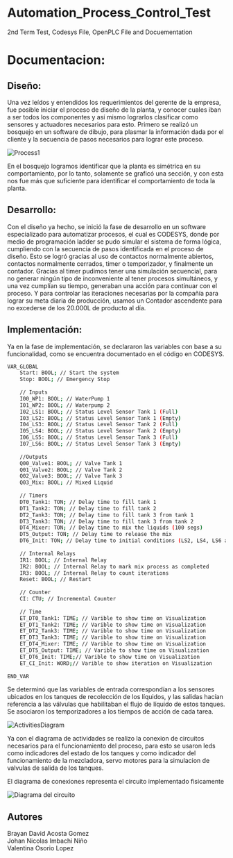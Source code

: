 # Automation_Process_Control_Test

2nd Term Test, Codesys File, OpenPLC File and Docuementation

# Documentacion: 

## Diseño: 

Una vez leídos y entendidos los requerimientos del gerente de la empresa, fue posible iniciar el proceso de diseño de la planta, y conocer cuales iban a ser todos los componentes y así mismo lograrlos clasificar como sensores y actuadores necesarios para esto.
Primero se realizó un bosquejo en un software de dibujo, para plasmar la información dada por el cliente y la secuencia de pasos necesarios para lograr este proceso.

![Process1](https://user-images.githubusercontent.com/57844238/162121442-0df5d6d6-3bfe-4b89-a295-9f0edcba9873.png)


En el bosquejo logramos identificar que la planta es simétrica en su comportamiento, por lo tanto, solamente se graficó una sección, y con esta nos fue más que suficiente para identificar el comportamiento de toda la planta.

## Desarrollo: 

Con el diseño ya hecho, se inició la fase de desarrollo en un software especializado para automatizar procesos, el cual es CODESYS, donde por medio de programación ladder se pudo simular el sistema de forma lógica, cumpliendo con la secuencia de pasos identificada en el proceso de diseño. 
Esto se logró gracias al uso de contactos normalmente abiertos, contactos normalmente cerrados, timer o temporizador, y finalmente un contador. 
Gracias al timer pudimos tener una simulación secuencial, para no generar ningún tipo de inconveniente al tener procesos simultáneos, y una vez cumplían su tiempo, generaban una acción para continuar con el proceso.
Y para controlar las iteraciones necesarias por la compañía para lograr su meta diaria de producción, usamos un Contador ascendente para no excederse de los 20.000L de producto al día.

## Implementación: 

Ya en la fase de implementación, se declararon las variables con base a su funcionalidad, como se encuentra documentado en el código en CODESYS. 

```bash
VAR_GLOBAL
	Start: BOOL; // Start the system
	Stop: BOOL; // Emergency Stop 
	
	// Inputs
	I00_WP1: BOOL; // WaterPump 1 
	I01_WP2: BOOL; // Waterpump 2
	I02_LS1: BOOL; // Status Level Sensor Tank 1 (Full)
	I03_LS2: BOOL; // Status Level Sensor Tank 1 (Empty)
	I04_LS3: BOOL; // Status Level Sensor Tank 2 (Full)
	I05_LS4: BOOL; // Status Level Sensor Tank 2 (Empty)
	I06_LS5: BOOL; // Status Level Sensor Tank 3 (Full)
	I07_LS6: BOOL; // Status Level Sensor Tank 3 (Empty)
	
	//Outputs
	Q00_Valve1: BOOL; // Valve Tank 1 
	Q01_Valve2: BOOL; // Valve Tank 2 
	Q02_Valve3: BOOL; // Valve Tank 3
	Q03_Mix: BOOL; // Mixed Liquid 
	
	// Timers
	DT0_Tank1: TON; // Delay time to fill tank 1 
	DT1_Tank2: TON; // Delay time to fill tank 2 
	DT2_Tank3: TON; // Delay time to fill tank 3 from tank 1
	DT3_Tank3: TON; // Delay time to fill tank 3 from tank 2
	DT4_Mixer: TON; // Delay time to mix the liquids (100 segs)
	DT5_Output: TON; // Delay time to release the mix
	DT6_Init: TON; // Delay time to initial conditions (LS2, LS4, LS6 are ON)
	
	// Internal Relays
	IR1: BOOL; // Internal Relay
	IR2: BOOL; // Internal Relay to mark mix process as completed
	IR3: BOOL; // Internal Relay to count iterations 
	Reset: BOOL; // Restart
	
	// Counter
	CI: CTU; // Incremental Counter
	
	// Time
	ET_DT0_Tank1: TIME; // Varible to show time on Visualization
	ET_DT1_Tank2: TIME; // Varible to show time on Visualization
	ET_DT2_Tank3: TIME; // Varible to show time on Visualization
	ET_DT3_Tank3: TIME; // Varible to show time on Visualization
	ET_DT4_Mixer: TIME; // Varible to show time on Visualization
	ET_DT5_Output: TIME; // Varible to show time on Visualization
	ET_DT6_Init: TIME;// Varible to show time on Visualization
	ET_CI_Init: WORD;// Varible to show iteration on Visualization
	
END_VAR
```

Se determinó que las variables de entrada correspondían a los sensores ubicados en los tanques de recolección de los líquidos, y las salidas hacían referencia a las válvulas que habilitaban el flujo de líquido de estos tanques. Se asociaron los temporizadores a los tiempos de acción de cada tarea.
 
![ActivitiesDiagram](https://user-images.githubusercontent.com/57844238/162121431-c0381733-2d8d-42d9-acf9-e68736e7769a.png)

Ya con el diagrama de actividades se realizo la conexion de circuitos necesarios para el funcionamiento del proceso, para esto se usaron leds como indicadores del estado de los tanques y como indicador del funcionamiento de la mezcladora, servo motores para la simulacion de valvulas de salida de los tanques.

El diagrama de conexiones representa el circuito implementado fisicamente


![Diagrama del circuito](https://user-images.githubusercontent.com/57844238/162249726-601db0ca-1b0a-4bf0-9ff4-23c0863aaf7a.png)

## Autores

Brayan David Acosta Gomez  
Johan Nicolas Imbachi Niño  
Valentina Osorio Lopez  
